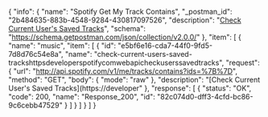 {
  "info": {
    "name": "Spotify Get My Track Contains",
    "_postman_id": "2b484635-883b-4548-9284-430817097526",
    "description": "[Check Current User's Saved Tracks](https://developer.spotify.com/web-api/check-users-saved-tracks/)",
    "schema": "https://schema.getpostman.com/json/collection/v2.0.0/"
  },
  "item": [
    {
      "name": "music",
      "item": [
        {
          "id": "e5bf6e16-cda7-44f0-9fd5-7d8d76c54e8a",
          "name": "check-current-users-saved-trackshttpsdeveloperspotifycomwebapicheckuserssavedtracks",
          "request": {
            "url": "http://api.spotify.com/v1/me/tracks/contains?ids=%7B%7D",
            "method": "GET",
            "body": {
              "mode": "raw"
            },
            "description": "[Check Current User's Saved Tracks](https://developer"
          },
          "response": [
            {
              "status": "OK",
              "code": 200,
              "name": "Response_200",
              "id": "82c074d0-dff3-4cfd-bc86-9c6cebb47529"
            }
          ]
        }
      ]
    }
  ]
}